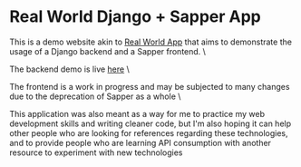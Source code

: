# Real World Django + Sapper App

This is a demo website akin to [Real World App](https://github.com/gothinkster/realworld) that aims to demonstrate the usage of a Django backend and a Sapper frontend. \

The backend demo is live [here](https://federicovarela.pythonanywhere.com/) \

The frontend is a work in progress and may be subjected to many changes due to the deprecation of Sapper as a whole \

This application was also meant as a way for me to practice my web development skills and writing cleaner code, but I'm also hoping it can help other people who are looking for references regarding these technologies, and to provide people who are learning API consumption with another resource to experiment with new technologies 